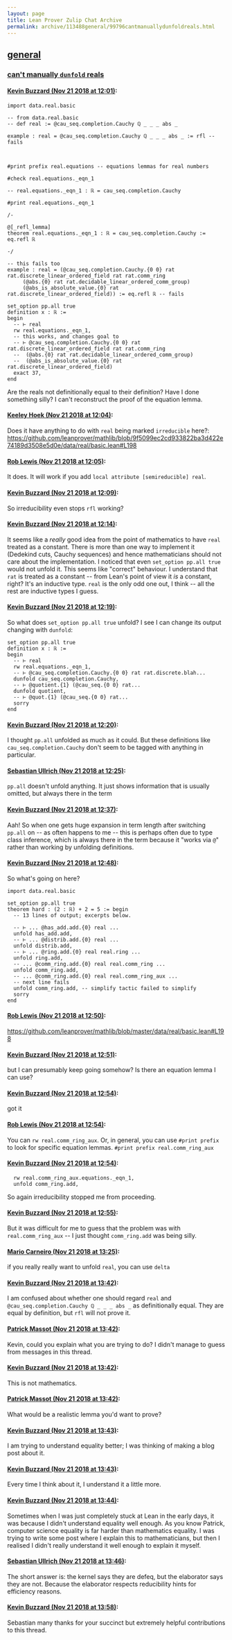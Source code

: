 ```yaml
---
layout: page
title: Lean Prover Zulip Chat Archive 
permalink: archive/113488general/99796cantmanuallydunfoldreals.html
---
```


## [general](index.html)
### [can't manually `dunfold` reals](99796cantmanuallydunfoldreals.html)

#### [Kevin Buzzard (Nov 21 2018 at 12:01)](https://leanprover.zulipchat.com/#narrow/stream/113488-general/topic/can%27t%20manually%20%60dunfold%60%20reals/near/148102409):
```lean
import data.real.basic

-- from data.real.basic
-- def real := @cau_seq.completion.Cauchy ℚ _ _ _ abs _

example : real = @cau_seq.completion.Cauchy ℚ _ _ _ abs _ := rfl -- fails



#print prefix real.equations -- equations lemmas for real numbers

#check real.equations._eqn_1

-- real.equations._eqn_1 : ℝ = cau_seq.completion.Cauchy

#print real.equations._eqn_1

/-

@[_refl_lemma]
theorem real.equations._eqn_1 : ℝ = cau_seq.completion.Cauchy :=
eq.refl ℝ

-/

-- this fails too
example : real = (@cau_seq.completion.Cauchy.{0 0} rat rat.discrete_linear_ordered_field rat rat.comm_ring
     (@abs.{0} rat rat.decidable_linear_ordered_comm_group)
     (@abs_is_absolute_value.{0} rat rat.discrete_linear_ordered_field)) := eq.refl ℝ -- fails

set_option pp.all true
definition x : ℝ :=
begin
  -- ⊢ real
  rw real.equations._eqn_1,
  -- this works, and changes goal to
  -- ⊢ @cau_seq.completion.Cauchy.{0 0} rat rat.discrete_linear_ordered_field rat rat.comm_ring
  --  (@abs.{0} rat rat.decidable_linear_ordered_comm_group)
  --  (@abs_is_absolute_value.{0} rat rat.discrete_linear_ordered_field)
  exact 37,
end
```

Are the reals not definitionally equal to their definition? Have I done something silly? I can't reconstruct the proof of the equation lemma.

#### [Keeley Hoek (Nov 21 2018 at 12:04)](https://leanprover.zulipchat.com/#narrow/stream/113488-general/topic/can%27t%20manually%20%60dunfold%60%20reals/near/148102574):
Does it have anything to do with `real` being marked `irreducible` here?: https://github.com/leanprover/mathlib/blob/9f5099ec2cd933822ba3d422e74189d3508e5d0e/data/real/basic.lean#L198

#### [Rob Lewis (Nov 21 2018 at 12:05)](https://leanprover.zulipchat.com/#narrow/stream/113488-general/topic/can%27t%20manually%20%60dunfold%60%20reals/near/148102599):
It does. It will work if you add `local attribute [semireducible] real`.

#### [Kevin Buzzard (Nov 21 2018 at 12:09)](https://leanprover.zulipchat.com/#narrow/stream/113488-general/topic/can%27t%20manually%20%60dunfold%60%20reals/near/148102968):
So irreducibility even stops `rfl` working?

#### [Kevin Buzzard (Nov 21 2018 at 12:14)](https://leanprover.zulipchat.com/#narrow/stream/113488-general/topic/can%27t%20manually%20%60dunfold%60%20reals/near/148103274):
It seems like a *really* good idea from the point of mathematics to have `real` treated as a constant. There is more than one way to implement it (Dedekind cuts, Cauchy sequences) and hence mathematicians should not care about the implementation. I noticed that even `set_option pp.all true` would not unfold it. This seems like "correct" behaviour. I understand that `rat` is treated as a constant -- from Lean's point of view it *is* a constant, right? It's an inductive type. `real` is the only odd one out, I think -- all the rest are inductive types I guess.

#### [Kevin Buzzard (Nov 21 2018 at 12:19)](https://leanprover.zulipchat.com/#narrow/stream/113488-general/topic/can%27t%20manually%20%60dunfold%60%20reals/near/148103486):
So what does `set_option pp.all true` unfold? I see I can change its output changing with `dunfold`:

```lean
set_option pp.all true
definition x : ℝ :=
begin
  -- ⊢ real
  rw real.equations._eqn_1,
  -- ⊢ @cau_seq.completion.Cauchy.{0 0} rat rat.discrete.blah...
  dunfold cau_seq.completion.Cauchy,
  -- ⊢ @quotient.{1} (@cau_seq.{0 0} rat... 
  dunfold quotient,
  -- ⊢ @quot.{1} (@cau_seq.{0 0} rat... 
  sorry
end
```

#### [Kevin Buzzard (Nov 21 2018 at 12:20)](https://leanprover.zulipchat.com/#narrow/stream/113488-general/topic/can%27t%20manually%20%60dunfold%60%20reals/near/148103518):
I thought `pp.all` unfolded as much as it could. But these definitions like `cau_seq.completion.Cauchy` don't seem to be tagged with anything in particular.

#### [Sebastian Ullrich (Nov 21 2018 at 12:25)](https://leanprover.zulipchat.com/#narrow/stream/113488-general/topic/can%27t%20manually%20%60dunfold%60%20reals/near/148103809):
`pp.all` doesn't unfold anything. It just shows information that is usually omitted, but always there in the term

#### [Kevin Buzzard (Nov 21 2018 at 12:37)](https://leanprover.zulipchat.com/#narrow/stream/113488-general/topic/can%27t%20manually%20%60dunfold%60%20reals/near/148104280):
Aah! So when one gets huge expansion in term length after switching `pp.all` on -- as often happens to me -- this is perhaps often due to type class inference, which is always there in the term because it "works via `@`" rather than working by unfolding definitions.

#### [Kevin Buzzard (Nov 21 2018 at 12:48)](https://leanprover.zulipchat.com/#narrow/stream/113488-general/topic/can%27t%20manually%20%60dunfold%60%20reals/near/148104837):
So what's going on here?
```lean
import data.real.basic

set_option pp.all true
theorem hard : (2 : ℝ) + 2 = 5 := begin
  -- 13 lines of output; excerpts below. 

  -- ⊢ ... @has_add.add.{0} real ...
  unfold has_add.add,
  -- ⊢ ... @distrib.add.{0} real ...
  unfold distrib.add,
  -- ⊢ ... @ring.add.{0} real real.ring ...
  unfold ring.add,
  -- ... @comm_ring.add.{0} real real.comm_ring ...
  unfold comm_ring.add,
  -- ... @comm_ring.add.{0} real real.comm_ring_aux ...
  -- next line fails
  unfold comm_ring.add, -- simplify tactic failed to simplify
  sorry
end
```

#### [Rob Lewis (Nov 21 2018 at 12:50)](https://leanprover.zulipchat.com/#narrow/stream/113488-general/topic/can%27t%20manually%20%60dunfold%60%20reals/near/148104929):
https://github.com/leanprover/mathlib/blob/master/data/real/basic.lean#L198

#### [Kevin Buzzard (Nov 21 2018 at 12:51)](https://leanprover.zulipchat.com/#narrow/stream/113488-general/topic/can%27t%20manually%20%60dunfold%60%20reals/near/148104956):
but I can presumably keep going somehow? Is there an equation lemma I can use?

#### [Kevin Buzzard (Nov 21 2018 at 12:54)](https://leanprover.zulipchat.com/#narrow/stream/113488-general/topic/can%27t%20manually%20%60dunfold%60%20reals/near/148105101):
got it

#### [Rob Lewis (Nov 21 2018 at 12:54)](https://leanprover.zulipchat.com/#narrow/stream/113488-general/topic/can%27t%20manually%20%60dunfold%60%20reals/near/148105102):
You can `rw real.comm_ring_aux`. Or, in general, you can use `#print prefix` to look for specific equation lemmas. `#print prefix real.comm_ring_aux`

#### [Kevin Buzzard (Nov 21 2018 at 12:54)](https://leanprover.zulipchat.com/#narrow/stream/113488-general/topic/can%27t%20manually%20%60dunfold%60%20reals/near/148105109):
```lean
  rw real.comm_ring_aux.equations._eqn_1,
  unfold comm_ring.add,
```
So again irreducibility stopped me from proceeding.

#### [Kevin Buzzard (Nov 21 2018 at 12:55)](https://leanprover.zulipchat.com/#narrow/stream/113488-general/topic/can%27t%20manually%20%60dunfold%60%20reals/near/148105127):
But it was difficult for me to guess that the problem was with `real.comm_ring_aux` -- I just thought `comm_ring.add` was being silly.

#### [Mario Carneiro (Nov 21 2018 at 13:25)](https://leanprover.zulipchat.com/#narrow/stream/113488-general/topic/can%27t%20manually%20%60dunfold%60%20reals/near/148106480):
if you really really want to unfold `real`, you can use `delta`

#### [Kevin Buzzard (Nov 21 2018 at 13:42)](https://leanprover.zulipchat.com/#narrow/stream/113488-general/topic/can%27t%20manually%20%60dunfold%60%20reals/near/148107368):
I am confused about whether one should regard `real` and `@cau_seq.completion.Cauchy ℚ _ _ _ abs _` as definitionally equal. They are equal by definition, but `rfl` will not prove it.

#### [Patrick Massot (Nov 21 2018 at 13:42)](https://leanprover.zulipchat.com/#narrow/stream/113488-general/topic/can%27t%20manually%20%60dunfold%60%20reals/near/148107369):
Kevin, could you explain what you are trying to do? I didn't manage to guess from messages in this thread.

#### [Kevin Buzzard (Nov 21 2018 at 13:42)](https://leanprover.zulipchat.com/#narrow/stream/113488-general/topic/can%27t%20manually%20%60dunfold%60%20reals/near/148107378):
This is not mathematics.

#### [Patrick Massot (Nov 21 2018 at 13:42)](https://leanprover.zulipchat.com/#narrow/stream/113488-general/topic/can%27t%20manually%20%60dunfold%60%20reals/near/148107379):
What would be a realistic lemma you'd want to prove?

#### [Kevin Buzzard (Nov 21 2018 at 13:43)](https://leanprover.zulipchat.com/#narrow/stream/113488-general/topic/can%27t%20manually%20%60dunfold%60%20reals/near/148107386):
I am trying to understand equality better; I was thinking of making a blog post about it.

#### [Kevin Buzzard (Nov 21 2018 at 13:43)](https://leanprover.zulipchat.com/#narrow/stream/113488-general/topic/can%27t%20manually%20%60dunfold%60%20reals/near/148107395):
Every time I think about it, I understand it a little more.

#### [Kevin Buzzard (Nov 21 2018 at 13:44)](https://leanprover.zulipchat.com/#narrow/stream/113488-general/topic/can%27t%20manually%20%60dunfold%60%20reals/near/148107469):
Sometimes when I was just completely stuck at Lean in the early days, it was because I didn't understand equality well enough. As you know Patrick, computer science equality is far harder than mathematics equality. I was trying to write some post where I explain this to mathematicians, but then I realised I didn't really understand it well enough to explain it myself.

#### [Sebastian Ullrich (Nov 21 2018 at 13:46)](https://leanprover.zulipchat.com/#narrow/stream/113488-general/topic/can%27t%20manually%20%60dunfold%60%20reals/near/148107546):
The short answer is: the kernel says they are defeq, but the elaborator says they are not. Because the elaborator respects reducibility hints for efficiency reasons.

#### [Kevin Buzzard (Nov 21 2018 at 13:58)](https://leanprover.zulipchat.com/#narrow/stream/113488-general/topic/can%27t%20manually%20%60dunfold%60%20reals/near/148108095):
Sebastian many thanks for your succinct but extremely helpful contributions to this thread.

